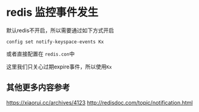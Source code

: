 # redis 监控事件发生

默认redis不开启，所以需要通过如下方式开启

```
config set notify-keyspace-events Kx
```
或者直接配置在 `redis.con`中


这里我们只关心过期expire事件，所以使用`Kx`

## 其他更多内容参考

https://xiaorui.cc/archives/4123
http://redisdoc.com/topic/notification.html